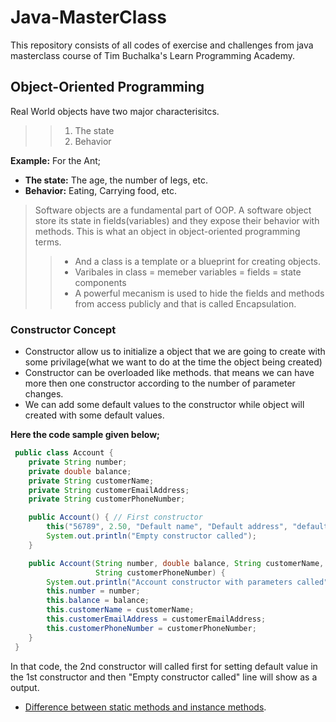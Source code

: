 # Java-MasterClass
This repository consists of all codes of exercise and challenges from java masterclass course of Tim Buchalka's Learn Programming Academy.

## Object-Oriented Programming
Real World objects have two major characterisitcs.
>> 1. The state
>> 2. Behavior

**Example:** For the Ant;
- **The state:** The age, the number of legs, etc. 
- **Behavior:** Eating, Carrying food, etc.

> Software objects are a fundamental part of OOP. A software object store its state in fields(variables) and they expose their behavior with methods. This is what an object in object-oriented programming terms.
>> - And a class is a template or a blueprint for creating objects.
>> - Varibales in class = memeber variables = fields = state components
>> - A powerful mecanism is used to hide the fields and methods from access publicly and that is called Encapsulation.

### Constructor Concept
- Constructor allow us to initialize a object that we are going to create with some privilage(what we want to do at the time the object being created)
- Constructor can be overloaded like methods. that means we can have more then one constructor according to the number of parameter changes.
- We can add some default values to the constructor while object will created with some default values.

**Here the code sample given below;**

```java
 public class Account {
    private String number;
    private double balance;
    private String customerName;
    private String customerEmailAddress;
    private String customerPhoneNumber;

    public Account() { // First constructor
        this("56789", 2.50, "Default name", "Default address", "default phone"); // constructor with default values and it will call the same contsructor below with parameters with these default value.
        System.out.println("Empty constructor called");
    }

    public Account(String number, double balance, String customerName, String customerEmailAddress,
                   String customerPhoneNumber) {
        System.out.println("Account constructor with parameters called");
        this.number = number;
        this.balance = balance;
        this.customerName = customerName;
        this.customerEmailAddress = customerEmailAddress;
        this.customerPhoneNumber = customerPhoneNumber;
    }
 }
 ```
    
   In that code, the 2nd constructor will called first for setting default value in the 1st constructor and then "Empty constructor called" line will show as a output.

- [Difference between static methods and instance methods](https://github.com/tamim662/Java-MasterClass/blob/main/Topics/Static_vs_Instance_Methods.md#static-vs-instance-methods).
